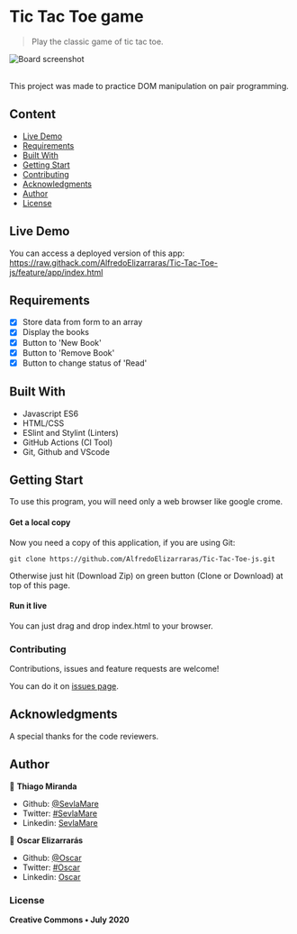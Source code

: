 # Tic Tac Toe game
> Play the classic game of tic tac toe.

![Board screenshot](/assets/images/screenshot.png)

<br>This project was made to practice DOM manipulation on pair programming.<br>

## Content

* [Live Demo](#live-demo)
* [Requirements](#requirements)
* [Built With](#built-with)
* [Getting Start](#getting-start)
* [Contributing](#contributing)
* [Acknowledgments](#acknowledgments)
* [Author](#author)
* [License](#license)

## Live Demo
You can access a deployed version of this app:<br>
https://raw.githack.com/AlfredoElizarraras/Tic-Tac-Toe-js/feature/app/index.html

## Requirements
- [x] Store data from form to an array
- [x] Display the books
- [x] Button to 'New Book'
- [x] Button to 'Remove Book'
- [x] Button to change status of 'Read'

## Built With

- Javascript ES6<br>
- HTML/CSS <br>
- ESlint and Stylint (Linters) <br>
- GitHub Actions (CI Tool) <br>
- Git, Github and VScode <br>


## Getting Start

To use this program, you will need only a web browser like google crome.

#### Get a local copy
Now you need a copy of this application, if you are using Git:
```
git clone https://github.com/AlfredoElizarraras/Tic-Tac-Toe-js.git
```
Otherwise just hit (Download Zip) on green button (Clone or Download) at top of this page.

#### Run it live
You can just drag and drop index.html to your browser.

### Contributing

Contributions, issues and feature requests are welcome!

You can do it on [issues page](https://github.com/AlfredoElizarraras/Tic-Tac-Toe-js/issues).

## Acknowledgments

A special thanks for the code reviewers.

## Author
👤 **Thiago Miranda**

- Github: [@SevlaMare](https://github.com/SevlaMare)
- Twitter: [#SevlaMare](https://twitter.com/SevlaMare)
- Linkedin: [SevlaMare](https://www.linkedin.com/in/sevla-mare)

👤 **Oscar Elizarrarás**

- Github: [@Oscar](https://github.com/AlfredoElizarraras)
- Twitter: [#Oscar](https://twitter.com/OscarAlfredoGm4)
- Linkedin: [Oscar](https://mx.linkedin.com/in/oscar-alfredo-gomez-elizarraras)

### License
<strong>Creative Commons • July 2020</strong>
